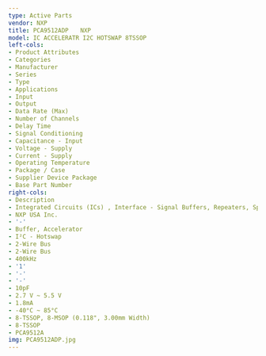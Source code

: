 ```yaml
---
type: Active Parts
vendor: NXP
title: PCA9512ADP　　NXP
model: IC ACCELERATR I2C HOTSWAP 8TSSOP
left-cols:
- Product Attributes
- Categories
- Manufacturer
- Series
- Type
- Applications
- Input
- Output
- Data Rate (Max)
- Number of Channels
- Delay Time
- Signal Conditioning
- Capacitance - Input
- Voltage - Supply
- Current - Supply
- Operating Temperature
- Package / Case
- Supplier Device Package
- Base Part Number
right-cols:
- Description
- Integrated Circuits (ICs) , Interface - Signal Buffers, Repeaters, Splitters
- NXP USA Inc.
- '-'
- Buffer, Accelerator
- I²C - Hotswap
- 2-Wire Bus
- 2-Wire Bus
- 400kHz
- '1'
- '-'
- '-'
- 10pF
- 2.7 V ~ 5.5 V
- 1.8mA
- -40°C ~ 85°C
- 8-TSSOP, 8-MSOP (0.118", 3.00mm Width)
- 8-TSSOP
- PCA9512A
img: PCA9512ADP.jpg
---
```

